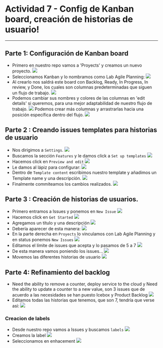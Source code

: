 # Actividad 7 - Config de Kanban board, creación de historias de usuario!
----------

## Parte 1: Configuración de Kanban board
- Primero en nuestro repo vamos a 'Proyects' y creamos un nuevo proyecto.
![](images/1.png) 
- Seleccionamos Kanban y lo nombramos como Lab Agile Planning:
![](images/2.png)
- Al crearlo nos saldrá este board con Backlog, Ready, In Progress, In review, y Done, los cuales son columnas predeterminadas que siguen un flujo de trabajo.
![](images/3.png)
- Podemos cambiar sus nombres y colores de las columnas en 'edit details' si queremos, para una mejor adaptabilidad de nuestro flujo de trabajo.
![](images/4.png)
Podemos crear más columnas y arrastrarlas hacia una posición específica dentro del flujo.
![](images/5.png)

## Parte 2 : Creando issues templates para historias de usuario
- Nos dirigimos a `Settings`.
![](images/6.png)
- Buscamos la sección `Features` y le damos click a `Set up templates`
![](images/7.png)
- Hacemos click en `Preview and edit`
![](images/8.png)
- Le damos al lápiz para configurar:
![](images/9.png)
- Dentro de `Template content` escribimos nuestro template y añadimos un Template name y una descripción.
![](images/10.png)
- Finalmente commiteamos los cambios realizados.
![](images/11.png)
## Parte 3 : Creación de historias de usuarios.
- Primero entramos a Issues y ponemos en `New Issue`
![](images/12.png)
- Hacemos click en `Get Started`
![](images/13.png)
- Agregamos un título y una descripción
![](images/14.png)
- Debería aparecer de esta manera:
![](images/15.png)
- En la parte derecha en `Proyects` lo vinculamos con Lab Agile Planning y  en status ponemos `New Issues`
![](images/16.png)
- Editamos el límite de issues que acepta y lo pasamos de 5 a 7
![](images/17.png)
- De esta manera vamos poniendo los issues...
![](images/18.png)
- Movemos las diferentes historias de usuario
![](images/19.png)

## Parte 4: Refinamiento del backlog

- Need the ability to remove a counter, deploy service to the cloud y Need the ability to update a counter to a new value, son 3 issues que de acuerdo a las necesidades se han puesto Icebox y Product Backlog
![](images/20.png)
- Editamos todas las historias que tenemos, que son 7, tendría que verse así:
![](images/21.png)
### Creacion de labels
- Desde nuestro repo vamos a Issues y buscamos `labels`
![](images/23.png)
- Creamos la label
![](images/24.png)
- Seleccionamos en enhacement 
![](images/25.png)